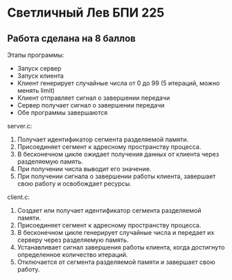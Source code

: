 

# Светличный Лев БПИ 225

## Работа сделана на 8 баллов

Этапы программы:

- Запуск сервер
- Запуск клиента 
- Клиент генерирует случайные числа от 0 до 99 (5 итераций, можно менять limit)
- Клиент отправляет сигнал о завершении передачи
- Сервер получает сигнал о завершении передачи
- Обе программы завершаются


server.c:

1) Получает идентификатор сегмента разделяемой памяти.
2) Присоединяет сегмент к адресному пространству процесса.
3) В бесконечном цикле ожидает получения данных от клиента через разделяемую память.
4) При получении числа выводит его значение.
5) При получении сигнала о завершении работы клиента, завершает свою работу и освобождает ресурсы.

client.c:

1) Создает или получает идентификатор сегмента разделяемой памяти.
2) Присоединяет сегмент к адресному пространству процесса.
3) В бесконечном цикле генерирует случайные числа и передает их серверу через разделяемую память.
4) Устанавливает сигнал завершения работы клиента, когда достигнуто определенное количество итераций.
5) Отключается от сегмента разделяемой памяти и завершает свою работу.